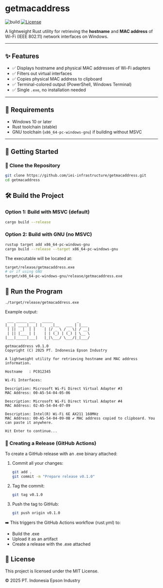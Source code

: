 # getmacaddress

![build](https://github.com/iei-infrastructure/getmacaddress/actions/workflows/rust.yml/badge.svg)
[![License](https://img.shields.io/badge/license-MIT-blue.svg)](LICENSE)

A lightweight Rust utility for retrieving the **hostname** and **MAC address** of Wi-Fi (IEEE 802.11) network interfaces on Windows.

---

## ✨ Features

- ✅ Displays hostname and physical MAC addresses of Wi-Fi adapters
- ✅ Filters out virtual interfaces
- ✅ Copies physical MAC address to clipboard
- ✅ Terminal-colored output (PowerShell, Windows Terminal)
- ✅ Single `.exe`, no installation needed

---

## 🧾 Requirements

- Windows 10 or later
- Rust toolchain (stable)
- GNU toolchain (`x86_64-pc-windows-gnu`) if building without MSVC

---

## 🚀 Getting Started

### 🔧 Clone the Repository

```bash
git clone https://github.com/iei-infrastructure/getmacaddress.git
cd getmacaddress
```

## 🛠️ Build the Project
### Option 1: Build with MSVC (default)
```bash
cargo build --release
```
### Option 2: Build with GNU (no MSVC)
```bash
rustup target add x86_64-pc-windows-gnu
cargo build --release --target x86_64-pc-windows-gnu
```

The executable will be located at:
```bash
target/release/getmacaddress.exe
# or if using GNU
target/x86_64-pc-windows-gnu/release/getmacaddress.exe
```

## 🧪 Run the Program
```bash
./target/release/getmacaddress.exe
```

Example output:
```
 ___ _____ ___   _____           _
|_ _| ____|_ _| |_   _|__   ___ | |___
 | ||  _|  | |    | |/ _ \ / _ \| / __|
 | || |___ | |    | | (_) | (_) | \__ \
|___|_____|___|   |_|\___/ \___/|_|___/

getmacaddress v0.1.0
Copyright (C) 2025 PT. Indonesia Epson Industry

A lightweight utility for retrieving hostname and MAC address information.

Hostname   : PC012345

Wi-Fi Interfaces:

Description: Microsoft Wi-Fi Direct Virtual Adapter #3
MAC Address: 00-A5-54-04-05-06

Description: Microsoft Wi-Fi Direct Virtual Adapter #4
MAC Address: 02-A5-54-04-07-09

Description: Intel(R) Wi-Fi 6E AX211 160MHz
MAC Address: 00-A5-54-04-09-0B ✔ MAC address copied to clipboard. You can paste it anywhere.

Hit Enter to continue...
```

### 🏁 Creating a Release (GitHub Actions)

To create a GitHub release with an .exe binary attached:

1. Commit all your changes:
   ```bash
   git add .
   git commit -m "Prepare release v0.1.0"
   ```

2. Tag the commit:
   ```bash
   git tag v0.1.0
   ```

3. Push the tag to GitHub:
   ```bash
   git push origin v0.1.0
   ```

➡️ This triggers the GitHub Actions workflow (rust.yml) to:

- Build the .exe
- Upload it as an artifact
- Create a release with the .exe attached

## 📝 License

This project is licensed under the MIT License.


© 2025 PT. Indonesia Epson Industry

